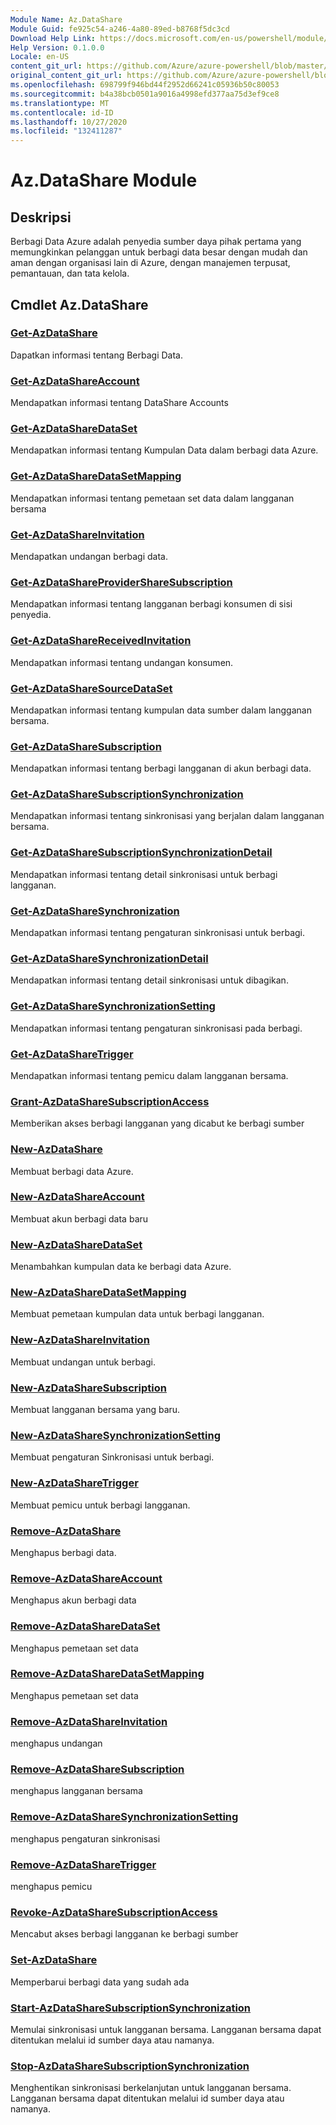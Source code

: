 ```yaml
---
Module Name: Az.DataShare
Module Guid: fe925c54-a246-4a80-89ed-b8768f5dc3cd
Download Help Link: https://docs.microsoft.com/en-us/powershell/module/az.datashare
Help Version: 0.1.0.0
Locale: en-US
content_git_url: https://github.com/Azure/azure-powershell/blob/master/src/DataShare/DataShare/help/Az.DataShare.md
original_content_git_url: https://github.com/Azure/azure-powershell/blob/master/src/DataShare/DataShare/help/Az.DataShare.md
ms.openlocfilehash: 698799f946bd44f2952d66241c05936b50c80053
ms.sourcegitcommit: b4a38bcb0501a9016a4998efd377aa75d3ef9ce8
ms.translationtype: MT
ms.contentlocale: id-ID
ms.lasthandoff: 10/27/2020
ms.locfileid: "132411287"
---
```

# Az.DataShare Module
## Deskripsi
Berbagi Data Azure adalah penyedia sumber daya pihak pertama yang memungkinkan pelanggan untuk berbagi data besar dengan mudah dan aman dengan organisasi lain di Azure, dengan manajemen terpusat, pemantauan, dan tata kelola.

## Cmdlet Az.DataShare
### [Get-AzDataShare](Get-AzDataShare.md)
Dapatkan informasi tentang Berbagi Data.

### [Get-AzDataShareAccount](Get-AzDataShareAccount.md)
Mendapatkan informasi tentang DataShare Accounts

### [Get-AzDataShareDataSet](Get-AzDataShareDataSet.md)
Mendapatkan informasi tentang Kumpulan Data dalam berbagi data Azure.

### [Get-AzDataShareDataSetMapping](Get-AzDataShareDataSetMapping.md)
Mendapatkan informasi tentang pemetaan set data dalam langganan bersama

### [Get-AzDataShareInvitation](Get-AzDataShareInvitation.md)
Mendapatkan undangan berbagi data.

### [Get-AzDataShareProviderShareSubscription](Get-AzDataShareProviderShareSubscription.md)
Mendapatkan informasi tentang langganan berbagi konsumen di sisi penyedia.

### [Get-AzDataShareReceivedInvitation](Get-AzDataShareReceivedInvitation.md)
Mendapatkan informasi tentang undangan konsumen.

### [Get-AzDataShareSourceDataSet](Get-AzDataShareSourceDataSet.md)
Mendapatkan informasi tentang kumpulan data sumber dalam langganan bersama.

### [Get-AzDataShareSubscription](Get-AzDataShareSubscription.md)
Mendapatkan informasi tentang berbagi langganan di akun berbagi data.

### [Get-AzDataShareSubscriptionSynchronization](Get-AzDataShareSubscriptionSynchronization.md)
Mendapatkan informasi tentang sinkronisasi yang berjalan dalam langganan bersama.

### [Get-AzDataShareSubscriptionSynchronizationDetail](Get-AzDataShareSubscriptionSynchronizationDetail.md)
Mendapatkan informasi tentang detail sinkronisasi untuk berbagi langganan.

### [Get-AzDataShareSynchronization](Get-AzDataShareSynchronization.md)
Mendapatkan informasi tentang pengaturan sinkronisasi untuk berbagi.

### [Get-AzDataShareSynchronizationDetail](Get-AzDataShareSynchronizationDetail.md)
Mendapatkan informasi tentang detail sinkronisasi untuk dibagikan.

### [Get-AzDataShareSynchronizationSetting](Get-AzDataShareSynchronizationSetting.md)
Mendapatkan informasi tentang pengaturan sinkronisasi pada berbagi.

### [Get-AzDataShareTrigger](Get-AzDataShareTrigger.md)
Mendapatkan informasi tentang pemicu dalam langganan bersama.

### [Grant-AzDataShareSubscriptionAccess](Grant-AzDataShareSubscriptionAccess.md)
Memberikan akses berbagi langganan yang dicabut ke berbagi sumber

### [New-AzDataShare](New-AzDataShare.md)
Membuat berbagi data Azure.

### [New-AzDataShareAccount](New-AzDataShareAccount.md)
Membuat akun berbagi data baru

### [New-AzDataShareDataSet](New-AzDataShareDataSet.md)
Menambahkan kumpulan data ke berbagi data Azure.

### [New-AzDataShareDataSetMapping](New-AzDataShareDataSetMapping.md)
Membuat pemetaan kumpulan data untuk berbagi langganan.

### [New-AzDataShareInvitation](New-AzDataShareInvitation.md)
Membuat undangan untuk berbagi.

### [New-AzDataShareSubscription](New-AzDataShareSubscription.md)
Membuat langganan bersama yang baru.

### [New-AzDataShareSynchronizationSetting](New-AzDataShareSynchronizationSetting.md)
Membuat pengaturan Sinkronisasi untuk berbagi.

### [New-AzDataShareTrigger](New-AzDataShareTrigger.md)
Membuat pemicu untuk berbagi langganan.

### [Remove-AzDataShare](Remove-AzDataShare.md)
Menghapus berbagi data.

### [Remove-AzDataShareAccount](Remove-AzDataShareAccount.md)
Menghapus akun berbagi data

### [Remove-AzDataShareDataSet](Remove-AzDataShareDataSet.md)
Menghapus pemetaan set data

### [Remove-AzDataShareDataSetMapping](Remove-AzDataShareDataSetMapping.md)
Menghapus pemetaan set data

### [Remove-AzDataShareInvitation](Remove-AzDataShareInvitation.md)
menghapus undangan

### [Remove-AzDataShareSubscription](Remove-AzDataShareSubscription.md)
menghapus langganan bersama

### [Remove-AzDataShareSynchronizationSetting](Remove-AzDataShareSynchronizationSetting.md)
menghapus pengaturan sinkronisasi

### [Remove-AzDataShareTrigger](Remove-AzDataShareTrigger.md)
menghapus pemicu

### [Revoke-AzDataShareSubscriptionAccess](Revoke-AzDataShareSubscriptionAccess.md)
Mencabut akses berbagi langganan ke berbagi sumber

### [Set-AzDataShare](Set-AzDataShare.md)
Memperbarui berbagi data yang sudah ada

### [Start-AzDataShareSubscriptionSynchronization](Start-AzDataShareSubscriptionSynchronization.md)
Memulai sinkronisasi untuk langganan bersama. Langganan bersama dapat ditentukan melalui id sumber daya atau namanya.

### [Stop-AzDataShareSubscriptionSynchronization](Stop-AzDataShareSubscriptionSynchronization.md)
Menghentikan sinkronisasi berkelanjutan untuk langganan bersama. Langganan bersama dapat ditentukan melalui id sumber daya atau namanya.

